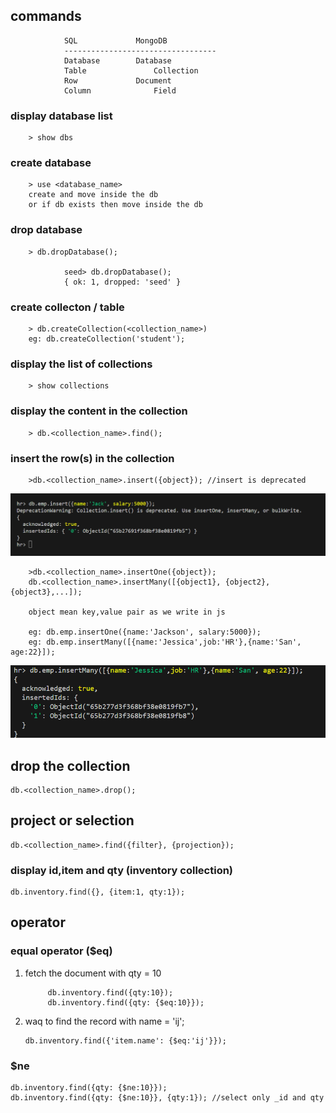 ## commands 
                SQL		        MongoDB	
                ----------------------------------
                Database		Database	
                Table		        Collection	
                Row		        Document	
                Column		        Field	


### display database list
        > show dbs

### create database
        > use <database_name>
        create and move inside the db
        or if db exists then move inside the db

### drop database
        > db.dropDatabase();

                seed> db.dropDatabase();
                { ok: 1, dropped: 'seed' }

### create collecton / table
        > db.createCollection(<collection_name>)
        eg: db.createCollection('student');

### display the list of collections
        > show collections

### display the content in the collection
        > db.<collection_name>.find();

### insert the row(s) in the collection
        >db.<collection_name>.insert({object}); //insert is deprecated
![pic3](./img/11.png)

        >db.<collection_name>.insertOne({object});
        db.<collection_name>.insertMany([{object1}, {object2}, {object3},...]);

        object mean key,value pair as we write in js

        eg: db.emp.insertOne({name:'Jackson', salary:5000});
        eg: db.emp.insertMany([{name:'Jessica',job:'HR'},{name:'San', age:22}]);

![pic3](./img/12.png)


## drop the collection
    db.<collection_name>.drop();


## project or selection
    db.<collection_name>.find({filter}, {projection});

### display id,item and qty (inventory collection)
    db.inventory.find({}, {item:1, qty:1});

## operator

### equal operator ($eq)
1. fetch the document with qty = 10

            db.inventory.find({qty:10});
            db.inventory.find({qty: {$eq:10}});

            

2.  waq to find the record with name = 'ij';

        db.inventory.find({'item.name': {$eq:'ij'}});


### $ne
    db.inventory.find({qty: {$ne:10}});
    db.inventory.find({qty: {$ne:10}}, {qty:1}); //select only _id and qty

